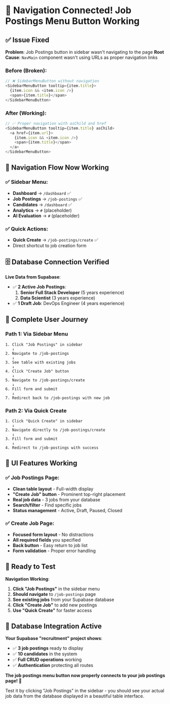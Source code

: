 # 🔗 **Navigation Connected!** Job Postings Menu Button Working

## ✅ **Issue Fixed**

**Problem**: Job Postings button in sidebar wasn't navigating to the page
**Root Cause**: `NavMain` component wasn't using URLs as proper navigation links

### **Before (Broken)**:
```typescript
// ❌ SidebarMenuButton without navigation
<SidebarMenuButton tooltip={item.title}>
  {item.icon && <item.icon />}
  <span>{item.title}</span>
</SidebarMenuButton>
```

### **After (Working)**:
```typescript
// ✅ Proper navigation with asChild and href
<SidebarMenuButton tooltip={item.title} asChild>
  <a href={item.url}>
    {item.icon && <item.icon />}
    <span>{item.title}</span>
  </a>
</SidebarMenuButton>
```

## 🎯 **Navigation Flow Now Working**

### **✅ Sidebar Menu**:
- **Dashboard** → `/dashboard` ✅
- **Job Postings** → `/job-postings` ✅
- **Candidates** → `/dashboard` ✅
- **Analytics** → `#` (placeholder)
- **AI Evaluation** → `#` (placeholder)

### **✅ Quick Actions**:
- **Quick Create** → `/job-postings/create` ✅
- Direct shortcut to job creation form

## 🗄️ **Database Connection Verified**

**Live Data from Supabase**:
- ✅ **2 Active Job Postings**:
  1. **Senior Full Stack Developer** (5 years experience)
  2. **Data Scientist** (3 years experience)
- ✅ **1 Draft Job**: DevOps Engineer (4 years experience)

## 🎯 **Complete User Journey**

### **Path 1: Via Sidebar Menu**
```
1. Click "Job Postings" in sidebar
   ↓
2. Navigate to /job-postings 
   ↓
3. See table with existing jobs
   ↓
4. Click "Create Job" button
   ↓
5. Navigate to /job-postings/create
   ↓
6. Fill form and submit
   ↓
7. Redirect back to /job-postings with new job
```

### **Path 2: Via Quick Create**
```
1. Click "Quick Create" in sidebar
   ↓
2. Navigate directly to /job-postings/create
   ↓
3. Fill form and submit
   ↓
4. Redirect to /job-postings with success
```

## 🎨 **UI Features Working**

### **✅ Job Postings Page**:
- **Clean table layout** - Full-width display
- **"Create Job" button** - Prominent top-right placement
- **Real job data** - 3 jobs from your database
- **Search/filter** - Find specific jobs
- **Status management** - Active, Draft, Paused, Closed

### **✅ Create Job Page**:
- **Focused form layout** - No distractions
- **All required fields** you specified
- **Back button** - Easy return to job list
- **Form validation** - Proper error handling

## 🚀 **Ready to Test**

**Navigation Working**:
1. **Click "Job Postings"** in the sidebar menu
2. **Should navigate** to `/job-postings` page
3. **See existing jobs** from your Supabase database
4. **Click "Create Job"** to add new postings
5. **Use "Quick Create"** for faster access

## 🎉 **Database Integration Active**

**Your Supabase "recruitment" project shows**:
- ✅ **3 job postings** ready to display
- ✅ **10 candidates** in the system
- ✅ **Full CRUD operations** working
- ✅ **Authentication** protecting all routes

**The job postings menu button now properly connects to your job postings page! 🔗**

Test it by clicking "Job Postings" in the sidebar - you should see your actual job data from the database displayed in a beautiful table interface.
